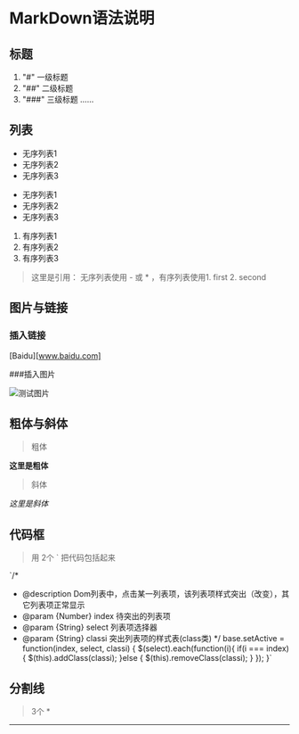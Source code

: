 # MarkDown语法说明

## 标题

1. "#"  一级标题
2. "##" 二级标题
3. "###" 三级标题
……

## 列表

- 无序列表1
- 无序列表2
- 无序列表3 

* 无序列表1
* 无序列表2
* 无序列表3 

1. 有序列表1
2. 有序列表2
3. 有序列表3 

> 这里是引用： 无序列表使用  - 或 * ，有序列表使用1. first 2. second


## 图片与链接

### 插入链接

[Baidu][www.baidu.com]


###插入图片

![测试图片](http://ww2.sinaimg.cn/large/6aee7dbbgw1efffa67voyj20ix0ctq3n.jpg)


## 粗体与斜体

> 粗体

**这里是粗体**

> 斜体

*这里是斜体*


## 代码框

> 用 2个 ` 把代码包括起来


`/*
 * @description Dom列表中，点击某一列表项，该列表项样式突出（改变），其它列表项正常显示
 * @param {Number} index 待突出的列表项 
 * @param {String} select 列表项选择器
 * @param {String} classi 突出列表项的样式表(class类)
 */
base.setActive = function(index, select, classi) {
	$(select).each(function(i){
		if(i === index) {
			$(this).addClass(classi);
		}else {
			$(this).removeClass(classi);
		}
	});
}`


## 分割线

> 3个 *

***



















